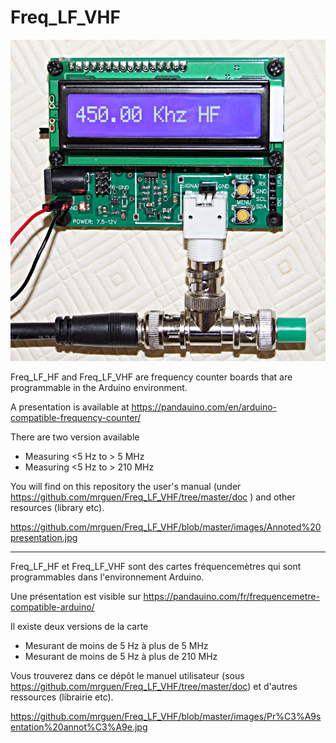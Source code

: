 # Freq_LF_VHF

![Freq_LF_VHF](https://github.com/mrguen/Freq_LF_VHF/blob/master/images/Alimentation%20sur%20connecteurs%20PCB.jpg?raw=true)

Freq_LF_HF and Freq_LF_VHF are frequency counter boards that are programmable in the Arduino environment.

A presentation is available at https://pandauino.com/en/arduino-compatible-frequency-counter/

There are two version available
* Measuring <5 Hz to > 5 MHz
* Measuring <5 Hz to > 210 MHz

You will find on this repository the user's manual (under https://github.com/mrguen/Freq_LF_VHF/tree/master/doc ) and other resources (library etc).

https://github.com/mrguen/Freq_LF_VHF/blob/master/images/Annoted%20presentation.jpg

-----------------------------------------------------------------------------------------------------------------------------------------------------------

Freq_LF_HF et Freq_LF_VHF sont des cartes fréquencemètres qui sont programmables dans l'environnement Arduino.

Une présentation est visible sur https://pandauino.com/fr/frequencemetre-compatible-arduino/ 

Il existe deux versions de la carte
* Mesurant de moins de 5 Hz à plus de 5 MHz
* Mesurant de moins de 5 Hz à plus de 210 MHz

Vous trouverez dans ce dépôt le manuel utilisateur (sous https://github.com/mrguen/Freq_LF_VHF/tree/master/doc) et d'autres ressources (librairie etc).



https://github.com/mrguen/Freq_LF_VHF/blob/master/images/Pr%C3%A9sentation%20annot%C3%A9e.jpg
